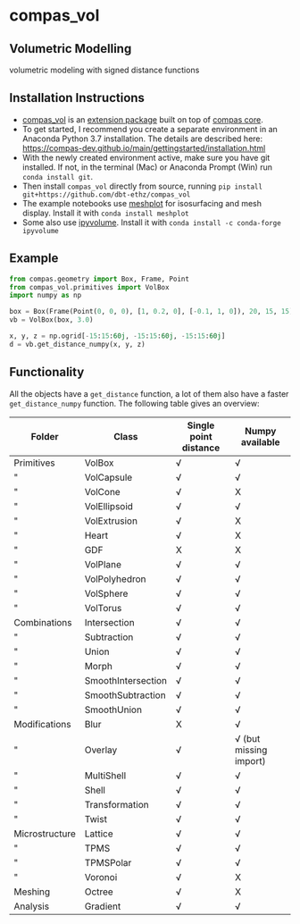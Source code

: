 # compas_vol

## Volumetric Modelling

volumetric modeling with signed distance functions

## Installation Instructions

- [compas_vol](https://dbt-ethz.github.io/compas_vol/) is an [extension package](https://compas-dev.github.io/packages.html) built on top of [compas core](https://compas-dev.github.io).
- To get started, I recommend you create a separate environment in an Anaconda Python 3.7 installation. The details are described here: https://compas-dev.github.io/main/gettingstarted/installation.html
- With the newly created environment active, make sure you have git installed. If not, in the terminal (Mac) or Anaconda Prompt (Win) run `conda install git`.
- Then install `compas_vol` directly from source, running `pip install git+https://github.com/dbt-ethz/compas_vol`
- The example notebooks use [meshplot](https://skoch9.github.io/meshplot/) for isosurfacing and mesh display. Install it with `conda install meshplot`
- Some also use [ipyvolume](https://ipyvolume.readthedocs.io/en/latest/index.html). Install it with `conda install -c conda-forge ipyvolume`

## Example

```python
from compas.geometry import Box, Frame, Point
from compas_vol.primitives import VolBox
import numpy as np

box = Box(Frame(Point(0, 0, 0), [1, 0.2, 0], [-0.1, 1, 0]), 20, 15, 15)
vb = VolBox(box, 3.0)

x, y, z = np.ogrid[-15:15:60j, -15:15:60j, -15:15:60j]
d = vb.get_distance_numpy(x, y, z)
```

## Functionality

All the objects have a `get_distance` function, a lot of them also have a faster `get_distance_numpy` function. The following table gives an overview:

Folder | Class | Single point distance | Numpy available
--- | --- | --- | ---
Primitives | VolBox | √ | √
" | VolCapsule | √ | √
" | VolCone | √ | X
" | VolEllipsoid | √ | √
" | VolExtrusion | √ | X
" | Heart | √ | X
" | GDF | X | X
" | VolPlane | √ | √
" | VolPolyhedron | √ | √
" | VolSphere | √ | √
" | VolTorus | √ | √
Combinations | Intersection | √ | √
" | Subtraction | √ | √
" | Union | √ | √
" | Morph | √ | √
" | SmoothIntersection | √ | √
" | SmoothSubtraction | √ | √
" | SmoothUnion | √ | √
Modifications | Blur | X | √
" | Overlay | √ | √ (but missing import)
" | MultiShell | √ | √
" | Shell | √ | √
" | Transformation | √ | √
" | Twist | √ | √
Microstructure | Lattice | √ | √
" | TPMS | √ | √
" | TPMSPolar | √ | √
" | Voronoi | √ | X
Meshing | Octree | √ | X
Analysis | Gradient | √ | √
